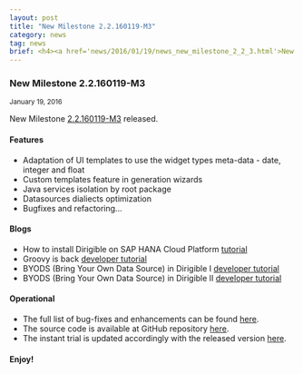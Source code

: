```yaml
---
layout: post
title: "New Milestone 2.2.160119-M3"
category: news
tag: news
brief: <h4><a href='news/2016/01/19/news_new_milestone_2_2_3.html'>New Milestone 2.2.160119-M3</a></h4> <sub class="post-info">January 19, 2016</sub></br> Adaptation of UI templates to use the widget types meta-data - date, integer and float ...<br>
---
```


### New Milestone 2.2.160119-M3

<sub class="post-info">January 19, 2016</sub>
	
New Milestone [2.2.160119-M3](https://wiki.eclipse.org/Dirigible/Downloads/2.2.160119-M3) released.

#### Features

* Adaptation of UI templates to use the widget types meta-data - date, integer and float
* Custom templates feature in generation wizards
* Java services isolation by root package
* Datasources dialiects optimization
* Bugfixes and refactoring...

#### Blogs

* How to install Dirigible on SAP HANA Cloud Platform [tutorial](http://www.dirigible.io/blogs/2015/12/17/blogs_how_to_install_dirigible_on_sap_hana_cloud_platform.html)
* Groovy is back [developer tutorial](http://www.dirigible.io/blogs/2015/12/21/blogs_groovy_is_back.html)
* BYODS (Bring Your Own Data Source) in Dirigible I [developer tutorial](http://www.dirigible.io/blogs/2016/01/07/blogs_dirigible_custom_ds_1.html)
* BYODS (Bring Your Own Data Source) in Dirigible II [developer tutorial](http://www.dirigible.io/blogs/2016/01/11/blogs_dirigible_custom_ds_2.html)

#### Operational

* The full list of bug-fixes and enhancements can be found [here](https://bugs.eclipse.org/bugs/buglist.cgi?bug_status=UNCONFIRMED&bug_status=NEW&bug_status=ASSIGNED&bug_status=REOPENED&bug_status=RESOLVED&bug_status=VERIFIED&bug_status=CLOSED&classification=ECD&columnlist=product%2Ccomponent%2Cassigned_to%2Cbug_status%2Cresolution%2Cshort_desc%2Cchangeddate%2Cversion%2Ctarget_milestone&known_name=Dirigible%202.2.M2&list_id=13453830&product=Dirigible&query_based_on=Dirigible%202.2.M2&query_format=advanced&target_milestone=2.2.M3&version=2.2).
* The source code is available at GitHub repository [here](https://github.com/eclipse/dirigible/tree/2.2.160119-M3).
* The instant trial is updated accordingly with the released version [here](http://trial.dirigible.io).

#### Enjoy!
